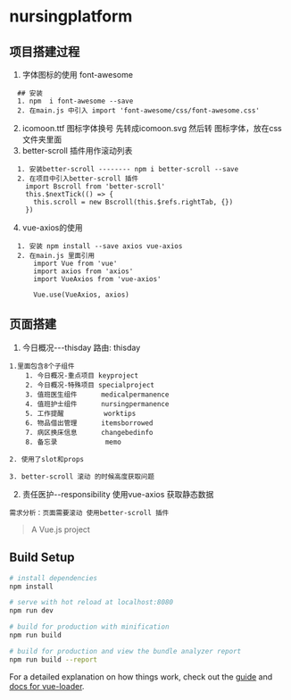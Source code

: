 # nursingplatform
## 项目搭建过程
1. 字体图标的使用 font-awesome
```
  ## 安装
  1. npm  i font-awesome --save
  2. 在main.js 中引入 import 'font-awesome/css/font-awesome.css'
```
2. icomoon.ttf 图标字体换号 先转成icomoon.svg 然后转 图标字体，放在css 文件夹里面
3. better-scroll 插件用作滚动列表
```
  1. 安装better-scroll -------- npm i better-scroll --save
  2. 在项目中引入better-scroll 插件
    import Bscroll from 'better-scroll'
    this.$nextTick(() => {
      this.scroll = new Bscroll(this.$refs.rightTab, {})
    })
```
4. vue-axios的使用
```
  1. 安装 npm install --save axios vue-axios
  2. 在main.js 里面引用 
      import Vue from 'vue'
      import axios from 'axios'
      import VueAxios from 'vue-axios'

      Vue.use(VueAxios, axios)
```
## 页面搭建
1. 今日概况---thisday  路由: thisday  
```
1.里面包含8个子组件
    1. 今日概况-重点项目 keyproject
    2. 今日概况-特殊项目 specialproject
    3. 值班医生组件      medicalpermanence
    4. 值班护士组件      nursingpermanence
    5. 工作提醒          worktips
    6. 物品借出管理      itemsborrowed
    7. 病区换床信息      changebedinfo
    8. 备忘录            memo

2. 使用了slot和props 

3. better-scroll 滚动 的时候高度获取问题 
```
2. 责任医护--responsibility
  使用vue-axios 获取静态数据
```
需求分析：页面需要滚动 使用better-scroll 插件

```
> A Vue.js project

## Build Setup

``` bash
# install dependencies
npm install

# serve with hot reload at localhost:8080
npm run dev

# build for production with minification
npm run build

# build for production and view the bundle analyzer report
npm run build --report
```

For a detailed explanation on how things work, check out the [guide](http://vuejs-templates.github.io/webpack/) and [docs for vue-loader](http://vuejs.github.io/vue-loader).
